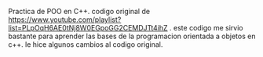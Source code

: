 Practica de POO en C++.
codigo original de https://www.youtube.com/playlist?list=PLpOqH6AE0tNj8W0EGpoGG2CEMDJTt4ihZ .
este codigo me sirvio bastante para aprender las bases de la programacion orientada a objetos en c++.
le hice algunos cambios al codigo original.
